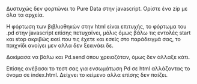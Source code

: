 Δυστυχώς δεν φορτώνει το Pure Data στην javascript. Ορίστε ένα zip με όλα τα αρχεία. 

Η φόρτωση των βιβλιοθηκών στην html είναι επιτυχής, το φόρτωμα του .pd στην javascript επίσης πετυχαίνει, μόλις όμως βάλω τις εντολές start και stop ακριβώς εκεί που τις έχετε και εσείς στο παράδειγμά σας, το παιχνίδι ανοίγει μεν αλλα δεν ξεκινάει δε.

Δοκίμασα να βάλω και Pd.send όπου χρειαζόταν, όμως δεν άλλαξε κάτι.

Επίσης ανέβασα το τεστ σας για ενσωμάτωση Pd σε html αλλάζοντας το όνομα σε index.html. Δείχνει το κείμενο αλλα επίσης δεν παίζει. 

